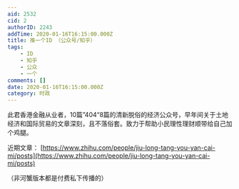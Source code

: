 ```yaml
---
aid: 2532
cid: 2
authorID: 2243
addTime: 2020-01-16T16:15:00.000Z
title: 推一个ID （公众号/知乎）
tags:
    - ID
    - 知乎
    - 公众
    - 一个
comments: []
date: 2020-01-16T16:15:00.000Z
category: 时政
---
```


此君香港金融从业者，10篇”404“8篇的清新脱俗的经济公众号，早年间关于土地经济和国际贸易的文章深刻，且不落俗套。致力于帮助小民理性理财顺带给自己加个鸡腿。

近期文章： [https://www.zhihu.com/people/jiu-long-tang-you-yan-cai-mi/posts](https://www.zhihu.com/people/jiu-long-tang-you-yan-cai-mi/posts)

（非河蟹版本都是付费私下传播的）
